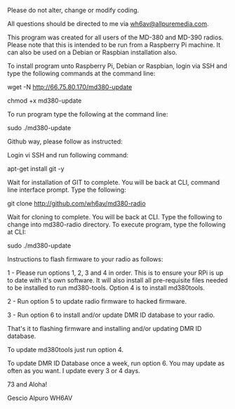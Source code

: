 Please do not alter, change or modify coding.

All questions should be directed to me via wh6av@allpuremedia.com.

This program was created for all users of the MD-380 and MD-390 radios.  Please note that this is intended to be run from a Raspberry Pi machine.  It can also be used on a Debian or Raspbian installation also.

To install program unto Raspberry Pi, Debian or Raspbian, login via SSH and type the following commands at the command line:

wget -N  http://66.75.80.170/md380-update

chmod +x md380-update

To run program type the following at the command line:

sudo ./md380-update

Github way, please follow as instructed:

Login vi SSH and run following command:

apt-get install git -y

Wait for installation of GIT to complete.  You will be back at CLI, command line interface prompt.  Type the following:

git clone http://github.com/wh6av/md380-radio

Wait for cloning to complete.  You will be back at CLI.  Type the following to change into md380-radio directory.  To execute program, type the following at CLI:

sudo ./md380-update

Instructions to flash firmware to your radio as follows:

1 - Please run options 1, 2, 3 and 4 in order.  This is to ensure your RPi is up to date with it's own software.  It will also install all pre-requisite files needed to be installed to run md380-tools.  Option 4 is to install md380tools.

2 - Run option 5 to update radio firmware to hacked firmware.

3 - Run option 6 to install and/or update DMR ID database to your radio.

That's it to flashing firmware and installing and/or updating DMR ID database.

To update md380tools just run option 4. 

To update DMR ID Database once a week, run option 6.  You may update as often as you want.  I update every 3 or 4 days.

73 and Aloha!

Gescio Alpuro
WH6AV

